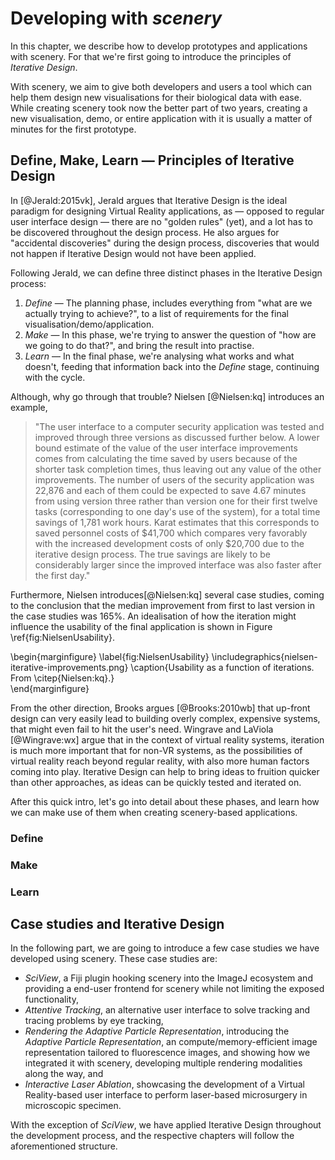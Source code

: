 # Developing with _scenery_



In this chapter, we describe how to develop prototypes and applications with scenery. For that we're first going to introduce the principles of _Iterative Design_.

With scenery, we aim to give both developers and users a tool which can help them design new visualisations for their biological data with ease. While creating scenery took now the better part of two years, creating a new visualisation, demo, or entire application with it is usually a matter of minutes for the first prototype.

## Define, Make, Learn — Principles of Iterative Design

In [@Jerald:2015vk], Jerald argues that Iterative Design is the ideal paradigm for designing Virtual Reality applications, as — opposed to regular user interface design — there are no "golden rules" (yet), and a lot has to be discovered throughout the design process. He also argues for "accidental discoveries" during the design process, discoveries that would not happen if Iterative Design would not have been applied.

Following Jerald, we can define three distinct phases in the Iterative Design process:

1. _Define_ — The planning phase, includes everything from "what are we actually trying to achieve?", to a list of requirements for the final visualisation/demo/application.
2. _Make_ — In this phase, we're trying to answer the question of "how are we going to do that?", and bring the result into practise.
3. _Learn_ — In the final phase, we're analysing what works and what doesn't, feeding that information back into the _Define_ stage, continuing with the cycle.

Although, why go through that trouble? Nielsen [@Nielsen:kq] introduces an example,

> "The user interface to a computer security application was tested and improved through three versions as discussed further below. A lower bound estimate of the value of the user interface improvements comes from calculating the time saved by users because of the shorter task completion times, thus leaving out any value of the other improvements. The number of users of the security application was 22,876 and each of them could be expected to save 4.67 minutes from using version three rather than version one for their first twelve tasks (corresponding to one day's use of the system), for a total time savings of 1,781 work hours. Karat estimates that this corresponds to saved personnel costs of $41,700 which compares very favorably with the increased development costs of only $20,700 due to the iterative design process. The true savings are likely to be considerably larger since the improved interface was also faster after the first day."

Furthermore, Nielsen introduces[@Nielsen:kq] several case studies, coming to the conclusion that the median improvement from first to last version in the case studies was 165%. An idealisation of how the iteration might influence the usability of the final application is shown in Figure \ref{fig:NielsenUsability}.

\begin{marginfigure}
    \label{fig:NielsenUsability}
    \includegraphics{nielsen-iterative-improvements.png}
    \caption{Usability as a function of iterations. From \citep{Nielsen:kq}.}  
\end{marginfigure}

From the other direction, Brooks argues [@Brooks:2010wb] that up-front design can very easily lead to building overly complex, expensive systems, that might even fail to hit the user's need. Wingrave and LaViola [@Wingrave:wx] argue that in the context of virtual reality systems, iteration is much more important that for non-VR systems, as the possibilities of virtual reality reach beyond regular reality, with also more human factors coming into play. Iterative Design can help to bring ideas to fruition quicker than other approaches, as ideas can be quickly tested and iterated on.

After this quick intro, let's go into detail about these phases, and learn how we can make use of them when creating scenery-based applications.

### Define

### Make

### Learn

## Case studies and Iterative Design

In the following part, we are going to introduce a few case studies we have developed using scenery. These case studies are:

* _SciView_, a Fiji plugin hooking scenery into the ImageJ ecosystem and providing a end-user frontend for scenery while not limiting the exposed functionality,
* _Attentive Tracking_, an alternative user interface to solve tracking and tracing problems by eye tracking,
* _Rendering the Adaptive Particle Representation_, introducing the _Adaptive Particle Representation_, an compute/memory-efficient image representation tailored to fluorescence images, and showing how we integrated it with scenery, developing multiple rendering modalities along the way, and
* _Interactive Laser Ablation_, showcasing the development of a Virtual Reality-based user interface to perform laser-based microsurgery in microscopic specimen.

With the exception of _SciView_, we have applied Iterative Design throughout the development process, and the respective chapters will follow the aforementioned structure.



